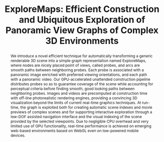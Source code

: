 ---
layout: publication
code: 2014-EG-exploremaps
title: "ExploreMaps: Efficient Construction and Ubiquitous Exploration of Panoramic View Graphs of Complex 3D Environments"
authors: Marco Di Benedetto, Fabio Ganovelli, Marcos Balsa Rodriguez, Alberto Jaspe-Villanueva, Roberto Scopigno, and Enrico Gobbetti
year: 2014
type: Journal Paper
conference: Eurographics 2014
journal: "Computer Graphics Forum"
pub-data: "33(2): 459-468, 2014"
abstract: "We introduce a novel efficient technique for automatically transforming a generic renderable 3D scene into a simple graph representation named ExploreMaps, where nodes are nicely placed point of views, called probes, and arcs are smooth paths between neighboring probes. Each probe is associated with a panoramic image enriched with preferred viewing orientations, and each path with a panoramic video. Our GPU-accelerated unattended construction pipeline distributes probes so as to guarantee coverage of the scene while accounting for perceptual criteria before finding smooth, good looking paths between neighboring probes. Images and videos are precomputed at construction time with off-line photorealistic rendering engines, providing a convincing 3D visualization beyond the limits of current real-time graphics techniques. At run-time, the graph is exploited both for creating automatic scene indexes and movie previews of complex scenes and for supporting interactive exploration through a low-DOF assisted navigation interface and the visual indexing of the scene provided by the selected viewpoints. Due to negligible CPU overhead and very limited use of GPU functionality, real-time performance is achieved on emerging web-based environments based on WebGL even on low-powered mobile devices."
projects: 
 - Massive models
doi: 10.1111/cgf.12334
lab_website: http://vic.crs4.it/vic/cgi-bin/bib-page.cgi?id=%27DiBenedetto:2014:EEC%27
youtube: i6X8nykw4Vs
bibtex: "@Article{DiBenedetto:2014:EEC,\n
    author = {Marco {Di Benedetto} and Fabio Ganovelli and Marcos {Balsa Rodriguez} and Alberto Jaspe-Villanueva and Roberto Scopigno and Enrico Gobbetti},\n
    title = {{ExploreMaps}: Efficient Construction and Ubiquitous Exploration of Panoramic View Graphs of Complex {3D} Environments},\n
    journal = {Computer Graphics Forum},\n
    volume = {33},\n
    number = {2},\n
    pages = {459--468},\n
    year = {2014},\n
    note = {Proc. Eurographics 2014},\n
    url = {http://vic.crs4.it/vic/cgi-bin/bib-page.cgi?id='DiBenedetto:2014:EEC'},\n
}" 

---